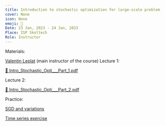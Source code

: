 ```yaml
---
title: Introduction to stochastic optimization for large-scale problem
cover: None
icon: None
emoji: 🧇
Date: 23 Jan, 2023 - 24 Jan, 2023
Place: ISP Skoltech
Role: Instructor
---
```


Materials:

[Valentin Leplat](https://sites.google.com/view/valentinleplat/teaching) (main instructor of the course)
Lecture 1:

[📎 Intro_Stochastic_Opti___Part_1.pdf](https://merkulov.top/Teaching/Optimization_methods/Introduction_to_stochastic_optimization_for_large-scale_problem/Intro_Stochastic_Opti___Part_1.pdf)

Lecture 2:

[📎 Intro_Stochastic_Opti___Part_2.pdf](https://merkulov.top/Teaching/Optimization_methods/Introduction_to_stochastic_optimization_for_large-scale_problem/Intro_Stochastic_Opti___Part_2.pdf)

Practice:

[SGD and variations](https://colab.research.google.com/github/MerkulovDaniil/optim/blob/master/assets/Notebooks/SGD_and_variations_ISP.ipynb)

[Time series exercise](https://colab.research.google.com/github/MerkulovDaniil/optim/blob/master/assets/Notebooks/SGD_timeseries.ipynb)

<br/>
